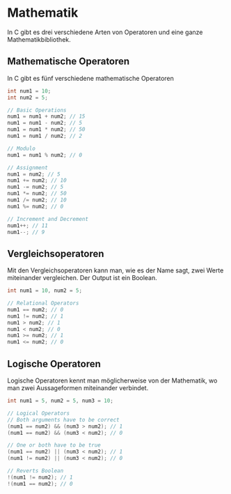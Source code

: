 # Mathematik

In C gibt es drei verschiedene Arten von Operatoren und eine ganze Mathematikbibliothek.

## Mathematische Operatoren

In C gibt es fünf verschiedene mathematische Operatoren

```C
int num1 = 10;
int num2 = 5;

// Basic Operations
num1 = num1 + num2; // 15
num1 = num1 - num2; // 5
num1 = num1 * num2; // 50
num1 = num1 / num2; // 2

// Modulo
num1 = num1 % num2; // 0

// Assignment
num1 = num2; // 5
num1 += num2; // 10
num1 -= num2; // 5
num1 *= num2; // 50
num1 /= num2; // 10
num1 %= num2; // 0

// Increment and Decrement
num1++; // 11
num1--; // 9
```

## Vergleichsoperatoren

Mit den Vergleichsoperatoren kann man, wie es der Name sagt, zwei Werte miteinander vergleichen. Der Output ist ein Boolean.

```C
int num1 = 10, num2 = 5;

// Relational Operators
num1 == num2; // 0
num1 != num2; // 1
num1 > num2; // 1
num1 < num2; // 0
num1 >= num2; // 1
num1 <= num2; // 0
```

## Logische Operatoren

Logische Operatoren kennt man möglicherweise von der Mathematik, wo man zwei Aussageformen miteinander verbindet.

```C
int num1 = 5, num2 = 5, num3 = 10;

// Logical Operators
// Both arguments have to be correct
(num1 == num2) && (num3 > num2); // 1
(num1 == num2) && (num3 < num2); // 0

// One or both have to be true
(num1 == num2) || (num3 < num2); // 1
(num1 != num2) || (num3 < num2); // 0

// Reverts Boolean
!(num1 != num2); // 1
!(num1 == num2); // 0
```